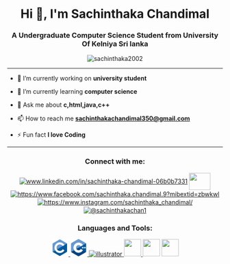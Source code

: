 <h1 align="center">Hi 👋, I'm Sachinthaka Chandimal</h1>
<h3 align="center">A Undergraduate Computer Science Student from University Of Kelniya Sri lanka</h3>

<p align="center"> <img src="https://komarev.com/ghpvc/?username=sachinthaka2002&label=Profile%20views&color=0e75b6&style=flat" alt="sachinthaka2002" /> </p>

---
- 🔭 I’m currently working on **university student**

- 🌱 I’m currently learning **computer science**

- 💬 Ask me about **c,html,java,c++**

- 📫 How to reach me **sachinthakachandimal350@gmail.com**

- ⚡ Fun fact **I love Coding**
---    

<h3 align="center">Connect with me:</h3>
<p align="center">
<a href="https://linkedin.com/in/www.linkedin.com/in/sachinthaka-chandimal-06b0b7331" target="blank"><img align="center" src="https://raw.githubusercontent.com/rahuldkjain/github-profile-readme-generator/master/src/images/icons/Social/linked-in-alt.svg" alt="www.linkedin.com/in/sachinthaka-chandimal-06b0b7331" height="40" width="50" /></a>
  <a href="https://github.com/sachinthaka2002" target="blank"><img align="center" src="https://github.com/Scar1109/skill-icons/blob/main/icons/Github-Light.svg" height="40" width="50" /></a>
<a href="https://fb.com/https://www.facebook.com/sachinthaka.chandimal.9?mibextid=zbwkwl" target="blank"><img align="center" src="https://raw.githubusercontent.com/rahuldkjain/github-profile-readme-generator/master/src/images/icons/Social/facebook.svg" alt="https://www.facebook.com/sachinthaka.chandimal.9?mibextid=zbwkwl" height="40" width="50" /></a>
<a href="https://instagram.com/https://www.instagram.com/sachinthaka_chandimal/" target="blank"><img align="center" src="https://raw.githubusercontent.com/rahuldkjain/github-profile-readme-generator/master/src/images/icons/Social/instagram.svg" alt="https://www.instagram.com/sachinthaka_chandimal/" height="40" width="50" /></a>
<a href="https://www.hackerrank.com/@sachinthakachan1" target="blank"><img align="center" src="https://raw.githubusercontent.com/rahuldkjain/github-profile-readme-generator/master/src/images/icons/Social/hackerrank.svg" alt="@sachinthakachan1" height="40" width="50" /></a>
</p>

<h3 align="center">Languages and Tools:</h3>
<p align="center"> <a href="https://www.cprogramming.com/" target="_blank" rel="noreferrer"> <img src="https://raw.githubusercontent.com/devicons/devicon/master/icons/c/c-original.svg" alt="c" width="40" height="40"/> </a> <a href="https://www.w3schools.com/cpp/" target="_blank" rel="noreferrer"> <img src="https://raw.githubusercontent.com/devicons/devicon/master/icons/cplusplus/cplusplus-original.svg" alt="cplusplus" width="40" height="40"/> </a> <a href="https://www.adobe.com/in/products/illustrator.html" target="_blank" rel="noreferrer"> <img src="https://www.vectorlogo.zone/logos/adobe_illustrator/adobe_illustrator-icon.svg" alt="illustrator" width="40" height="40"/> </a> <a href="https://www.photoshop.com/en" target="_blank" rel="noreferrer"> <img src="https://github.com/Scar1109/skill-icons/blob/main/icons/Photoshop.svg" width="40" height="40"/> </a> <img src="https://github.com/Scar1109/skill-icons/blob/main/icons/JavaScript.svg" width="40" height="40"/>
 <img src="https://github.com/Scar1109/skill-icons/blob/main/icons/PostgreSQL-Light.svg" width="40" height="40"/></p>
